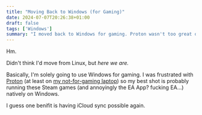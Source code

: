 ```yaml
---
title: "Moving Back to Windows (for Gaming)"
date: 2024-07-07T20:26:38+01:00
draft: false
tags: ['Windows']
summary: "I moved back to Windows for gaming. Proton wasn't too great on my laptop."
---
```


Hm.

Didn't think I'd move from Linux, but *here we are.*

Basically, I'm solely going to use Windows for gaming. I was frustrated with [Proton](https://en.wikipedia.org/wiki/Proton_(software)) (at least on [my not-for-gaming laptop](https://www.dell.com/support/manuals/en-uk/inspiron-15-3501-laptop/inspiron-3501-setup-and-specifications/specifications-of-inspiron-3501?guid=guid-7c9f07ce-626e-44ca-be3a-a1fb036413f9&lang=en-us)) so my best shot is probably running these Steam games (and annoyingly the EA App? fucking EA...) natively on Windows.

I guess one benifit is having iCloud sync possible again.
